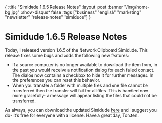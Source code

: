{
  :title "Simidude 1.6.5 Release Notes"
  :layout :post
  :banner "/img/home-bg.jpg"
  :show-disqus? false
  :tags ["business" "english" "marketing" "newsletter" "release-notes" "simidude"]
}

Simidude 1.6.5 Release Notes
============================

Today, I released version 1.6.5 of the Network Clipboard Simidude. This release fixes some bugs and adds the following new features:

-   If a source computer is no longer available to download the item from, in the past you would receive a notification dialog for each failed contact. The dialog now contains a checkbox to hide it for further messages. In the preferences you can reset this behavior.
-   When you transfer a folder with multiple files and one file cannot be transferred then the transfer will fail for all files. This is handled now more gracefully- a message will appear listing the files that could not be transferred.

As always, you can download the updated Simidude [here](http://www.agynamix.de/products/simidude/download/) and I suggest you do- it's free for everyone with a license. Have a great day, Torsten.
